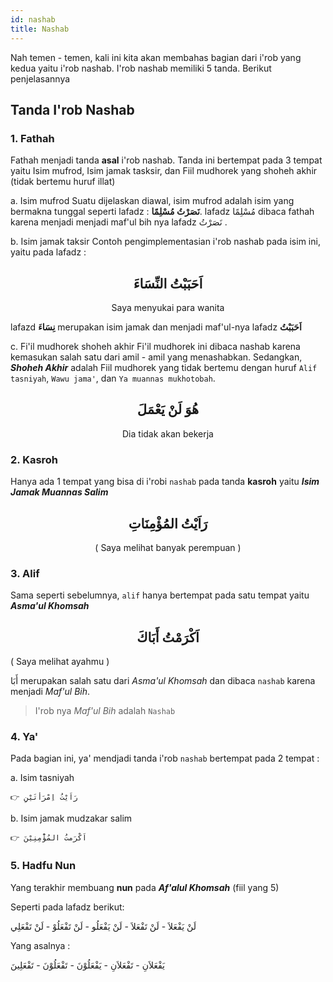 ```yaml
---
id: nashab
title: Nashab
---
```


Nah temen - temen, kali ini kita akan membahas bagian dari i'rob yang kedua yaitu i'rob nashab. I'rob nashab memiliki 5 tanda. Berikut penjelasannya

## Tanda I'rob Nashab

### 1. Fathah
Fathah menjadi tanda **asal** i'rob nashab. Tanda ini bertempat pada 3 tempat yaitu Isim mufrod, Isim jamak tasksir, dan Fiil mudhorek yang shoheh akhir (tidak bertemu huruf illat)

a. Isim mufrod
Suatu dijelaskan diawal, isim mufrod adalah isim yang bermakna tunggal seperti lafadz : **نَصَرْتُ مُسْلِمًا**. lafadz مُسْلِمًا dibaca fathah karena menjadi menjadi maf'ul bih nya lafadz نَصَرْتُ .

b. Isim jamak taksir 
Contoh pengimplementasian i'rob nashab pada isim ini, yaitu pada lafadz :
<h2 align="center">
اَحَبَبْتُ النِّسَاءَ
</h2>
<p align="center">
Saya menyukai para wanita
</p>

lafazd **نِسَاءَ** merupakan isim jamak dan menjadi maf'ul-nya lafadz **اَحَبَبْتُ**

c. Fi'il mudhorek shoheh akhir
Fi'il mudhorek ini dibaca nashab karena kemasukan salah satu dari amil - amil yang menashabkan. Sedangkan, ***Shoheh Akhir***  adalah Fiil mudhorek yang tidak bertemu dengan huruf `Alif tasniyah`, `Wawu jama'`, dan `Ya muannas mukhotobah`.

<h2 align="center">
هُوَ لَنْ يَعْمَلَ
</h2>
<p align="center">
Dia tidak akan bekerja
</p>

### 2. Kasroh
Hanya ada 1 tempat yang bisa di i'robi `nashab` pada tanda **kasroh** yaitu ***Isim Jamak Muannas Salim***
<h2 align="center">
رَاَيْتُ المُؤْمِنَاتِ
</h2>
<p align="center">
( Saya melihat banyak perempuan )
</p>

### 3. Alif
Sama seperti sebelumnya, `alif` hanya bertempat pada satu tempat yaitu ***Asma'ul Khomsah***

<h2 align="center">
اَكْرَمْتُ أَبَاكَ
</h2>

<div style="text-style:center">
( Saya melihat ayahmu )
</div>

أَبَا merupakan salah satu dari *Asma'ul Khomsah* dan dibaca `nashab` karena menjadi *Maf'ul Bih*.

> I'rob nya *Maf'ul Bih* adalah ``Nashab``

### 4. Ya'
Pada bagian ini, ya' mendjadi tanda i'rob ``nashab`` bertempat pada 2 tempat :
 
a. Isim tasniyah 
```
👉 رَاَيْتُ اِمْرَأَتَيْنِ
```
b. Isim jamak mudzakar salim
```
👉 اَكْرَمتُ المُؤْْمِنِيْنَ
```

### 5. Hadfu Nun
Yang terakhir membuang **nun** pada ***Af'alul Khomsah*** (fiil yang 5)
 
Seperti pada lafadz berikut: 

  لَنْ يَفْعَلاَ         - لَنْ تَفْعَلاَ          - لَنْ يَفْعَلُو         - لَنْ تَفْعَلُوْ         - لَنْ تَفْعَلِي

Yang asalnya :

 يَفْعَلاَنِ           - تَفْعَلاَنِ             - يَفْعَلُوْنَ          - تَفْعَلُوْنَ           - تَفْعَلِينَ

